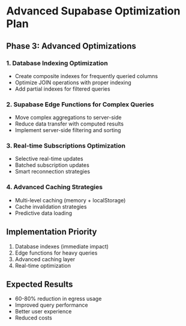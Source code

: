 # Advanced Supabase Optimization Plan

## Phase 3: Advanced Optimizations

### 1. Database Indexing Optimization
- Create composite indexes for frequently queried columns
- Optimize JOIN operations with proper indexing
- Add partial indexes for filtered queries

### 2. Supabase Edge Functions for Complex Queries
- Move complex aggregations to server-side
- Reduce data transfer with computed results
- Implement server-side filtering and sorting

### 3. Real-time Subscriptions Optimization
- Selective real-time updates
- Batched subscription updates
- Smart reconnection strategies

### 4. Advanced Caching Strategies
- Multi-level caching (memory + localStorage)
- Cache invalidation strategies
- Predictive data loading

## Implementation Priority
1. Database indexes (immediate impact)
2. Edge functions for heavy queries
3. Advanced caching layer
4. Real-time optimization

## Expected Results
- 60-80% reduction in egress usage
- Improved query performance
- Better user experience
- Reduced costs